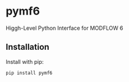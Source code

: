 # pymf6

Higgh-Level Python Interface for MODFLOW 6

## Installation

Install with pip:

    pip install pymf6